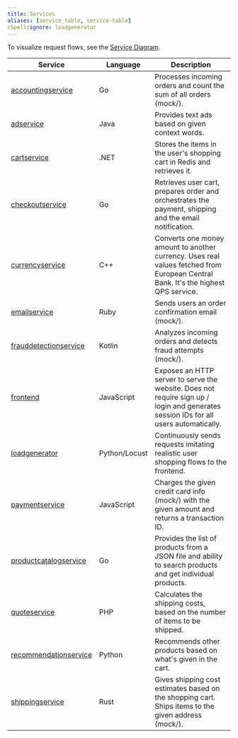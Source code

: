 ```yaml
---
title: Services
aliases: [service_table, service-table]
cSpell:ignore: loadgenerator
---
```


To visualize request flows, see the [Service Diagram](../architecture/).

| Service                                   | Language      | Description                                                                                                                          |
| ----------------------------------------- | ------------- | ------------------------------------------------------------------------------------------------------------------------------------ |
| [accountingservice](accounting/)          | Go            | Processes incoming orders and count the sum of all orders (mock/).                                                                   |
| [adservice](ad/)                          | Java          | Provides text ads based on given context words.                                                                                      |
| [cartservice](cart/)                      | .NET          | Stores the items in the user's shopping cart in Redis and retrieves it.                                                              |
| [checkoutservice](checkout/)              | Go            | Retrieves user cart, prepares order and orchestrates the payment, shipping and the email notification.                               |
| [currencyservice](currency/)              | C++           | Converts one money amount to another currency. Uses real values fetched from European Central Bank. It's the highest QPS service.    |
| [emailservice](email/)                    | Ruby          | Sends users an order confirmation email (mock/).                                                                                     |
| [frauddetectionservice](fraud-detection/) | Kotlin        | Analyzes incoming orders and detects fraud attempts (mock/).                                                                         |
| [frontend](frontend/)                     | JavaScript    | Exposes an HTTP server to serve the website. Does not require sign up / login and generates session IDs for all users automatically. |
| [loadgenerator](load-generator/)          | Python/Locust | Continuously sends requests imitating realistic user shopping flows to the frontend.                                                 |
| [paymentservice](payment/)                | JavaScript    | Charges the given credit card info (mock/) with the given amount and returns a transaction ID.                                       |
| [productcatalogservice](product-catalog/) | Go            | Provides the list of products from a JSON file and ability to search products and get individual products.                           |
| [quoteservice](quote/)                    | PHP           | Calculates the shipping costs, based on the number of items to be shipped.                                                           |
| [recommendationservice](recommendation/)  | Python        | Recommends other products based on what's given in the cart.                                                                         |
| [shippingservice](shipping/)              | Rust          | Gives shipping cost estimates based on the shopping cart. Ships items to the given address (mock/).                                  |
